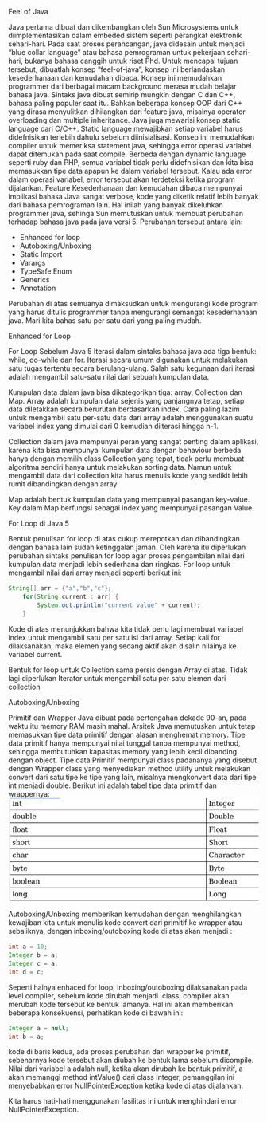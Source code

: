 Feel of Java

Java pertama dibuat dan dikembangkan oleh Sun Microsystems untuk diimplementasikan dalam
embeded sistem seperti perangkat elektronik sehari-hari. Pada saat proses perancangan, java
didesain untuk menjadi “blue collar language” atau bahasa pemrograman untuk pekerjaan
sehari-hari, bukanya bahasa canggih untuk riset Phd. Untuk mencapai tujuan tersebut, dibuatlah
konsep “feel-of-java”, konsep ini berlandaskan kesederhanaan dan kemudahan dibaca.
Konsep ini memudahkan programmer dari berbagai macam background merasa mudah belajar
bahasa java. Sintaks java dibuat semirip mungkin dengan C dan C++, bahasa paling populer saat
itu. Bahkan beberapa konsep OOP dari C++ yang dirasa menyulitkan dihilangkan dari feature
java, misalnya operator overloading dan multiple inheritance.
Java juga mewarisi konsep static language dari C/C++. Static language mewajibkan setiap
variabel harus didefnisikan terlebih dahulu sebelum diinisialisasi. Konsep ini memudahkan
compiler untuk memeriksa statement java, sehingga error operasi variabel dapat ditemukan pada
saat compile. Berbeda dengan dynamic language seperti ruby dan PHP, semua variabel tidak
perlu didefnisikan dan kita bisa memasukkan tipe data apapun ke dalam variabel tersebut. Kalau
ada error dalam operasi variabel, error tersebut akan terdeteksi ketika program dijalankan.
Feature Kesederhanaan dan kemudahan dibaca mempunyai implikasi bahasa Java sangat verbose,
kode yang diketik relatif lebih banyak dari bahasa pemrograman lain. Hal inilah yang banyak
dikeluhkan programmer java, sehinga Sun memutuskan untuk membuat perubahan terhadap
bahasa java pada java versi 5. Perubahan tersebut antara lain:

- Enhanced for loop 
- Autoboxing/Unboxing 
- Static Import 
- Varargs 
- TypeSafe Enum 
- Generics 
- Annotation


Perubahan di atas semuanya dimaksudkan untuk mengurangi kode program yang harus ditulis
programmer tanpa mengurangi semangat kesederhanaan java. Mari kita bahas satu per satu dari
yang paling mudah.

Enhanced for Loop

For Loop Sebelum Java 5
Iterasi dalam sintaks bahasa java ada tiga bentuk: while, do-while dan for. Iterasi secara umum
digunakan untuk melakukan satu tugas tertentu secara berulang-ulang. Salah satu kegunaan dari
iterasi adalah mengambil satu-satu nilai dari sebuah kumpulan data.

Kumpulan data dalam java bisa dikategorikan tiga: array, Collection dan Map. 
Array adalah kumpulan data sejenis yang panjangnya tetap, setiap data diletakkan secara berurutan
berdasarkan index. Cara paling lazim untuk mengambil satu per-satu data dari array adalah
menggunakan suatu variabel index yang dimulai dari 0 kemudian diiterasi hingga n-1.

Collection dalam java mempunyai peran yang sangat penting dalam aplikasi, karena kita bisa
mempunyai kumpulan data dengan behaviour berbeda hanya dengan memilih class Collection
yang tepat, tidak perlu membuat algoritma sendiri hanya untuk melakukan sorting data.
Namun untuk mengambil data dari collection kita harus menulis kode yang sedikit lebih rumit
dibandingkan dengan array

Map adalah bentuk kumpulan data yang mempunyai pasangan key-value. Key dalam Map
berfungsi sebagai index yang mempunyai pasangan Value.

For Loop di Java 5

Bentuk penulisan for loop di atas cukup merepotkan dan dibandingkan dengan bahasa lain
sudah ketinggalan jaman. Oleh karena itu diperlukan perubahan sintaks penulisan for loop
agar proses pengambilan nilai dari kumpulan data menjadi lebih sederhana dan ringkas.
For loop untuk mengambil nilai dari array menjadi seperti berikut ini:
```java
String[] arr = {"a","b","c"};
    for(String current : arr) {
        System.out.println("current value" + current);
    }
```
Kode di atas menunjukkan bahwa kita tidak perlu lagi membuat variabel index untuk
mengambil satu per satu isi dari array. Setiap kali for dilaksanakan, maka elemen yang sedang
aktif akan disalin nilainya ke variabel current.

Bentuk for loop untuk Collection sama persis dengan Array di atas. Tidak lagi diperlukan
Iterator untuk mengambil satu per satu elemen dari collection


Autoboxing/Unboxing

Primitif dan Wrapper
Java dibuat pada pertengahan dekade 90-an, pada waktu itu memory RAM masih mahal. Arsitek
Java memutuskan untuk tetap memasukkan tipe data primitif dengan alasan menghemat memory.
Tipe data primitif hanya mempunyai nilai tunggal tanpa mempunyai method, sehingga
membutuhkan kapasitas memory yang lebih kecil dibanding dengan object.
Tipe data Primitif mempunyai class padananya yang disebut dengan Wrapper class yang
menyediakan method utility untuk melakukan convert dari satu tipe ke tipe yang lain, misalnya
mengkonvert data dari tipe int menjadi double. Berikut ini adalah tabel tipe data primitif dan
wrappernya:
![img.png](img.png)


Autoboxing/Unboxing memberikan kemudahan dengan menghilangkan kewajiban kita untuk
menulis kode convert dari primitif ke wrapper atau sebaliknya, dengan inboxing/outoboxing kode
di atas akan menjadi :
```java
int a = 10;
Integer b = a;
Integer c = a;
int d = c;
```
Seperti halnya enhaced for loop, inboxing/outoboxing dilaksanakan pada level compiler, sebelum
kode dirubah menjadi .class, compiler akan merubah kode tersebut ke bentuk lamanya. Hal ini
akan memberikan beberapa konsekuensi, perhatikan kode di bawah ini:
```java
Integer a = null;
int b = a;
```

kode di baris kedua, ada proses perubahan dari wrapper ke primitif, sebenarnya kode tersebut
akan diubah ke bentuk lama sebelum dicompile. Nilai dari variabel a adalah null, ketika akan
dirubah ke bentuk primitif, a akan memanggi method intValue() dari class Integer,
pemanggilan ini menyebabkan error NullPointerException ketika kode di atas dijalankan.

Kita harus hati-hati menggunakan fasilitas ini untuk menghindari error NullPointerException.